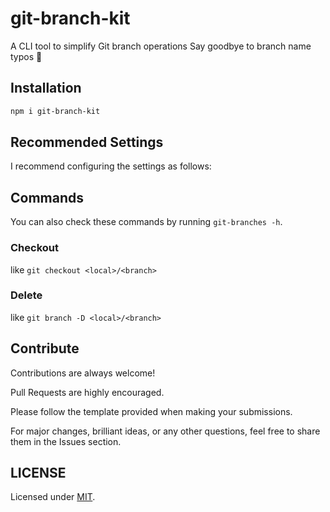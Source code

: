 # git-branch-kit

A CLI tool to simplify Git branch operations
Say goodbye to branch name typos 👋

## Installation

```sh
npm i git-branch-kit
```

## Recommended Settings

I recommend configuring the settings as follows:

## Commands

You can also check these commands by running `git-branches -h`.

### Checkout

like `git checkout <local>/<branch> `

### Delete

like `git branch -D <local>/<branch> `

## Contribute

Contributions are always welcome!

Pull Requests are highly encouraged.

Please follow the template provided when making your submissions.

For major changes, brilliant ideas, or any other questions, feel free to share them in the Issues section.

## LICENSE

Licensed under [MIT](./LICENSE).
